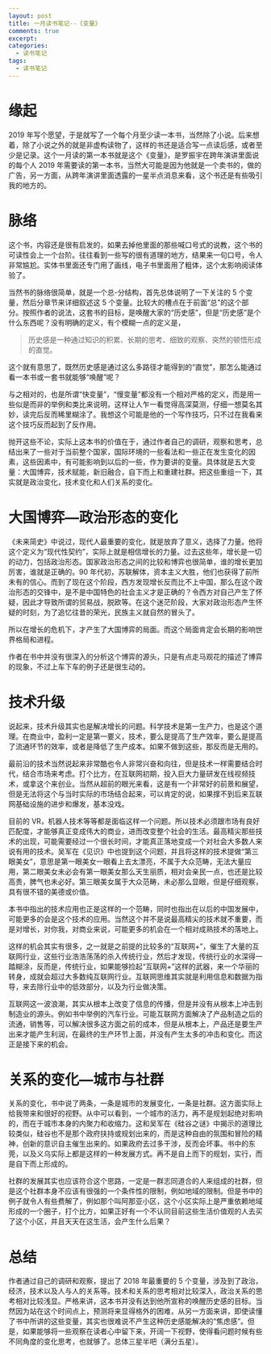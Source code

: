 ```yaml
---
layout: post
title: 一月读书笔记--《变量》
comments: true
excerpt: 
categories:
  - 读书笔记 
tags:
  - 读书笔记 
---
```



# 缘起

2019 年写个愿望，于是就写了一个每个月至少读一本书，当然除了小说。后来想着，除了小说之外的就是非虚构读物了，这样的书还是适合写一点读后感，或者至少是记录。这个一月读的第一本书就是这个《变量》，是罗振宇在跨年演讲里面说的每个人 2019 年需要读的第一本书，当然大可能是因为他就是一个卖书的，做的广告，另一方面，从跨年演讲里面透露的一星半点消息来看，这个书还是有些吸引我的地方的。


# 脉络

这个书，内容还是很有启发的，如果去掉他里面的那些喊口号式的说教，这个书的可读性会上一个台阶。往往看到一些写的很有道理的地方，结果来一句口号，令人非常尴尬。实体书里面还专门用了画线，电子书里面用了粗体，这个太影响阅读体验了。

当然书的脉络很简单，就是一个总-分结构，首先总体说明了一下关注的 5 个变量，然后分章节来详细叙述这 5 个变量。比较大的槽点在于前面“总”的这个部分。按照作者的说法，这套书的目标，是唤醒大家的“历史感”，但是“历史感”是个什么东西呢？没有明确的定义，有个模糊一点的定义是，

> 历史感是一种通过知识的积累、长期的思考、细致的观察、突然的顿悟形成的直觉。

这个就有意思了，既然历史感是通过这么多路径才能得到的“直觉”，那怎么能通过看一本书或一套书就能够“唤醒”呢？

与之相对的，也是所谓“快变量”，“慢变量”都没有一个相对严格的定义，而是用一些似是而非的举例和类比来说明，这样让人乍一看觉得高深莫测，仔细一想莫名其妙，读完后反而稀里糊涂了。我想这个可能是他的一个写作技巧，只不过在我看来这个技巧反而起到了反作用。

抛开这些不论，实际上这本书的价值在于，通过作者自己的调研，观察和思考，总结出来了一些对于当前整个国家，国际环境的一些看法和一些正在发生变化的因素，这些因素中，有可能影响到以后的一些，作为要讲的变量。具体就是五大变量：大国博弈，技术赋能，新旧融合，自下而上和重建社群。把这些重组一下，其实就是政治变化，技术变化和人们关系的变化。


# 大国博弈&#x2014;政治形态的变化

《未来简史》中说过，现代人最重要的变化，就是放弃了意义，选择了力量。他将这个定义为“现代性契约”，实际上就是相信增长的力量。过去这些年，增长是一切的动力，包括政治形态。国家政治形态之间的比较和博弈也很简单，谁的增长更加厉害，谁就是正确的。90 年代初，苏联解体，资本主义大胜，他们也获得了前所未有的信心。而到了现在这个阶段，西方发现增长反而比不上中国，那么在这个政治形态的交锋中，是不是中国特色的社会主义才是正确的？令西方对自己产生了怀疑，因此才导致所谓的贸易战，脱欧等。在这个迷茫阶段，大家对政治形态产生怀疑的时刻，为了追忆往昔的荣光，民族主义就自然的冒头了。

所以在增长的危机下，才产生了大国博弈的局面。而这个局面肯定会长期的影响世界格局和进程。

作者在书中并没有很深入的分析这个博弈的源头，只是有点走马观花的描述了博弈的现象，不过上车下车的例子还是很生动的。


# 技术升级

说起来，技术升级其实也是解决增长的问题。科学技术是第一生产力，也是这个道理。在商业中，盈利一定是第一要义，技术，要么是提高了生产效率，要么是提高了流通环节的效率，或者是降低了生产成本。如果不做到这些，那反而是无用的。

最前沿的技术当然说起来非常酷也令人非常兴奋和向往，但是技术一样需要结合时代，结合市场来考虑。打个比方，在互联网初期，投入巨大力量研发在线视频技术，或拿这个来创业。当然从超前的眼光来看，这是有一个非常好的前景和展望，但是无法将这个与当时实际的市场结合起来，可以肯定的说，如果撑不到后来互联网基础设施的进步和爆发，基本没戏。

目前的 VR，机器人技术等等都是面临这样一个问题。所以技术必须跟市场有良好匹配度，才能够真正变成伟大的商业，进而改变整个社会的生活。最高精尖那些技术的出现，可能需要经过一个很长时间，才能真正落地变成一个对社会大多数人来说有用的技术。吴军在《见识》中也提到这个问题，并且将这样的技术提做“第三眼美女”，意思是第一眼美女一眼看上去太漂亮，不属于大众范畴，无法大量应用，第二眼美女未必会有第一眼美女那么天生丽质，相对会亲民一点，也还是比较高贵，脾气也未必好。第三眼美女属于大众范畴，未必那么显眼，但是仔细观察，具有很不错的美德或价值。

本书中指出的技术应用也正是这样的一个范畴，同时也指出在以后的中国发展中，可能更多的会是这个技术的应用。当然这个并不是说最高精尖的技术就不重要，而是对增长，对你我，对商业来说，可能更多的机会在一个相对成熟技术的落地上。

这样的机会其实有很多，之一就是之前提的比较多的“互联网+”，催生了大量的互联网行业，这些行业浩浩荡荡的杀入传统行业，然后才发现，传统行业的水深得一踏糊涂，反而是，传统行业，如果能够捡起“互联网+”这样的武器，来一个华丽的转身，成就会超过大多数纯互联网行业。互联网思维其实就是利用信息和数据为指导，来去除行业中的低效部分，以及为行业做决策。

互联网这一波浪潮，其实从根本上改变了信息的传播，但是并没有从根本上冲击到制造业的源头。例如书中举例的汽车行业。可能互联网方面解决了产品制造之后的流通，销售等，可以解决很多这方面之前的成本，但是从根本上，产品还是要生产出来才能产生利润，在最终的生产环节上面，并没有产生太多的冲击和变化。而这正是接下来的机会。


# 关系的变化&#x2014;城市与社群

关系的变化，书中说了两条，一条是城市的发展变化，一条是社群。这方面实际上给我带来和很好的视野。从中可以看到，一个城市的活力，再不是规划起绝对影响的，而在于城市本身的内聚力和收缩力。这和吴军在《硅谷之谜》中揭示的道理比较类似，硅谷也不是那个政府扶持或规划出来的，而是这种自由的氛围和冒险的精神，创新的意识自主催生出来的。如果政府去过多干涉，反而会坏事。书中的东莞，以及义乌实际上都是这样的一种发展方式。再不是自上而下的规划，实行，而是自下而上形成的。

社群的发展其实也应该符合这个思路，一定是一群志同道合的人来组成的社群，但是这个社群本身不应该有很强的一个条件性的限制，例如地域的限制。但是书中的例子就令人有些费解了，例如那个叫阿那亚小区，这个小区实际上是严重依赖地域形成的一个圈子，打个比方，如果正好有一个不认同目前这些生活价值观的人去买了这个小区，并且天天在这生活，会产生什么后果？


# 总结

作者通过自己的调研和观察，提出了 2018 年最重要的 5 个变量，涉及到了政治，经济，技术以及人与人的关系等。技术和关系的思考相对比较深入，政治关系的思考相对比较浅显。严格来讲，这本书并没有达到他所宣称的唤醒历史感的目标。当然因为站在这个时间点上，预测将来显得格外的困难，从另一方面来讲，即使读懂了书中所讲的这些变量，其实也很难说不产生这种历史感能解决的“焦虑感”。但是，如果能够将一些观察在读者心中留下来，开阔一下视野，使得看问题时候有些不同角度的变化思考，也就够了。总体三星半吧（满分五星）。
